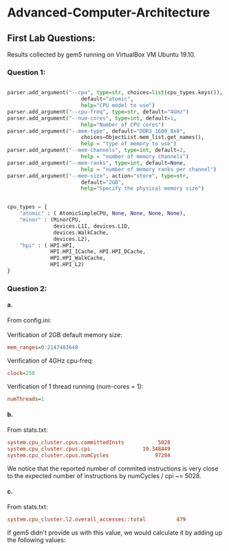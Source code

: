# Advanced-Computer-Architecture

## First Lab Questions:

Results collected by gem5 running on VirtualBox VM Ubuntu 19.10.
 

### Question 1:
```python

parser.add_argument("--cpu", type=str, choices=list(cpu_types.keys()),
                        default="atomic",
                        help="CPU model to use")
parser.add_argument("--cpu-freq", type=str, default="4GHz")
parser.add_argument("--num-cores", type=int, default=1,
                        help="Number of CPU cores")
parser.add_argument("--mem-type", default="DDR3_1600_8x8",
                        choices=ObjectList.mem_list.get_names(),
                        help = "type of memory to use")
parser.add_argument("--mem-channels", type=int, default=2,
                        help = "number of memory channels")
parser.add_argument("--mem-ranks", type=int, default=None,
                        help = "number of memory ranks per channel")
parser.add_argument("--mem-size", action="store", type=str,
                        default="2GB",
                        help="Specify the physical memory size")


cpu_types = {
    "atomic" : ( AtomicSimpleCPU, None, None, None, None),
    "minor" : (MinorCPU,
               devices.L1I, devices.L1D,
               devices.WalkCache,
               devices.L2),
    "hpi" : ( HPI.HPI,
              HPI.HPI_ICache, HPI.HPI_DCache,
              HPI.HPI_WalkCache,
              HPI.HPI_L2)
}
```



### Question 2:

#### a.
From config.ini:
<br/>
<br/>
Verification of 2GB default memory size:
```ini
mem_ranges=0:2147483648
```
Verification of 4GHz cpu-freq:
```ini
clock=250
```
Verification of 1 thread running (num-cores = 1):
```ini
numThreads=1
```

#### b.
From stats.txt:
```ini
system.cpu_cluster.cpus.committedInsts           5028                       # Number of instructions committed
system.cpu_cluster.cpus.cpi                 19.348449                       # CPI: cycles per instruction
system.cpu_cluster.cpus.numCycles               97284                       # number of cpu cycles simulated
```
We notice that the reported number of commited instructions is very close to the expected number of instructions by numCycles / cpi ~= 5028.
#### c.
From stats.txt:
```ini
system.cpu_cluster.l2.overall_accesses::total          479                       # number of overall (read+write) accesses
```
If gem5 didn't provide us with this value, we would calculate it by adding up the following values:
```ini
```
